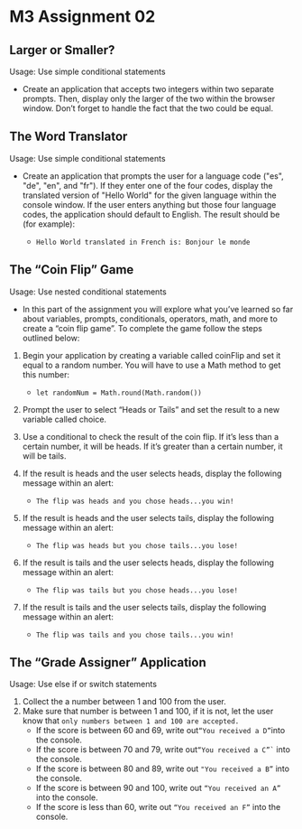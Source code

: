 # M3 Assignment 02

## Larger or Smaller? 

Usage: Use simple conditional statements

  - Create an application that accepts two integers within two separate prompts. Then, display only the larger of the two within the browser window. Don’t forget to handle the fact that the two could be equal.


## The Word Translator

 Usage: Use simple conditional statements

   - Create an application that prompts the user for a language code ("es", "de", "en", and "fr"). If they enter one of the four codes, display the translated version of "Hello World" for the given language within the console window. If the user enters anything but those four language codes, the application should default to English. The result should be (for example):

     -  ``` Hello World translated in French is: Bonjour le monde ```
       


## The “Coin Flip” Game

Usage: Use nested conditional statements

  - In this part of the assignment you will explore what you’ve learned so far about variables, prompts, conditionals, operators, math, and more to create a “coin flip game”. To complete the game follow the steps outlined below:

  1. Begin your application by creating a variable called coinFlip and set it equal to a random number. You will have to use a Math method to get this number:
        - ```let randomNum = Math.round(Math.random()) ```

  2. Prompt the user to select “Heads or Tails” and set the result to a new variable called choice.
 
  3. Use a conditional to check the result of the coin flip. If it’s less than a certain number, it will be heads. If it’s greater than a certain number, it will be tails.
 
  4. If the result is heads and the user selects heads, display the following message within an alert:
        - ```The flip was heads and you chose heads...you win! ```
        
  5. If the result is heads and the user selects tails, display the following message within an alert:
        - ```The flip was heads but you chose tails...you lose!```
        
  6. If the result is tails and the user selects heads, display the following message within an alert:
        - ```The flip was tails but you chose heads...you lose!```
        
  7. If the result is tails and the user selects tails, display the following message within an alert:
        - ```The flip was tails and you chose tails...you win!```



## The “Grade Assigner” Application

Usage: Use else if or switch statements

  1. Collect the a number between 1 and 100 from the user.
  2. Make sure that number is between 1 and 100, if it is not, let the user know that ```only numbers between 1 and 100 are accepted.```
      - If the score is between 60 and 69, write out``` “You received a D” ```into the console.
      - If the score is between 70 and 79, write out``` “You received a C”` ``` into the console.
      - If the score is between 80 and 89, write out ``` "You received a B” ``` into the console.
      - If the score is between 90 and 100, write out ``` “You received an A”  ``` into the console.
      - If the score is less than 60, write out ``` “You received an F” ``` into the console.
